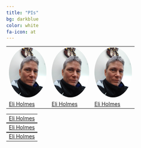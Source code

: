 ```yaml
---
title: "PIs"
bg: darkblue
color: white
fa-icon: at
---
```


<table border="0">
  <tr>
    <td><img src="img/Eli.png" width="100" alt="Eli" title="Eli Holmes" style="border-radius:50%" /></td>
    <td><img src="img/Eli.png" width="100" alt="Eli" title="Eli Holmes" style="border-radius:50%" /></td>
    <td><img src="img/Eli.png" width="100" alt="Eli" title="Eli Holmes" style="border-radius:50%" /></td>
  </tr>
  <tr>
    <td><a href="http://eeholmes.github.io">Eli Holmes</a></td>
    <td><a href="http://eeholmes.github.io">Eli Holmes</a></td>
    <td><a href="http://eeholmes.github.io">Eli Holmes</a></td>
  </tr>
</table>



<div>
<table border="0" align="center" style="margin: 0px auto;>
  <tr>
    <td><img src="img/Eli.png" width="100" alt="Eli" title="Eli Holmes" style="border-radius:50%" /></td>
  </tr>
  <tr>
    <td><a href="http://eeholmes.github.io">Eli Holmes</a></td>
  </tr>
</table>
</div>
<div>
<table border="0" align="center" style="margin: 0px auto;>
  <tr>
    <td><img src="img/Eli.png" width="100" alt="Eli" title="Eli Holmes" style="border-radius:50%" /></td>
  </tr>
  <tr>
    <td><a href="http://eeholmes.github.io">Eli Holmes</a></td>
  </tr>
</table>
</div>
<div>
<table border="0" align="center" style="margin: 0px auto;>
  <tr>
    <td><img src="img/Eli.png" width="100" alt="Eli" title="Eli Holmes" style="border-radius:50%" /></td>
  </tr>
  <tr>
    <td><a href="http://eeholmes.github.io">Eli Holmes</a></td>
  </tr>
</table>
</div>




